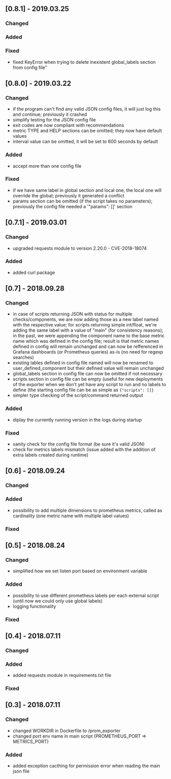 ## [0.8.1] - 2019.03.25
### Changed

### Added

### Fixed
- fixed KeyError when trying to delete inexistent global_labels section from config file"

## [0.8.0] - 2019.03.22
### Changed
- if the program can't find any valid JSON config files, it will just log this and continue; previously it crashed
- simplify testing for the JSON config file
- exit codes are now compliant with recommendations
- metric TYPE and HELP sections can be omitted; they now have default values
- interval value can be omitted, it will be set to 600 seconds by default

### Added
- accept more than one config file

### Fixed
- if we have same label in global section and local one, the local one will override the global; previously it generated a conflict
- params section can be omitted (if the script takes no parameters); previously the config file needed a '"params": []' section

## [0.7.1] - 2019.03.01
### Changed
- upgraded requests module to version 2.20.0 - CVE-2018-18074

### Added
- added curl package

## [0.7] - 2018.09.28
### Changed
- in case of scripts returning JSON with status for multiple checks/components, we are now adding those as a new label
named <component> with the respective value; for scripts returning simple int/float, we're adding the same label
with a value of "main" (for consistency reasons); in the past, we were appending the component name to the base metric
name which was defined in the config file; result is that metric names defined in config will remain unchanged and can
now be refferenced in Grafana dashboards (or Prometheus queries) as-is (no need for regexp searches)
- existing lables defined in config file named <component> will now be renamed to user_defined_component but their defined
value will remain unchanged
- global_labels section in config file can now be omitted if not necessary
- scripts section in config file can be empty (useful for new deployments of the exporter when we don't yet have any
script to run and no labels to define (the starting config file can be as simple as ```{"scripts": []}```
- simpler type checking of the script/command returned output

### Added
- diplay the currently running version in the logs during startup

### Fixed
- sanity check for the config file format (be sure it's valid JSON)
- check for metrics labels mismatch (issue added with the addition of extra labels created during runtime)

## [0.6] - 2018.09.24
### Changed

### Added
- possibility to add multiple dimensions to prometheus metrics, called as cardinality (one metric name with multiple label values)

### Fixed

## [0.5] - 2018.08.24
### Changed
- simplified how we set listen port based on environment variable

### Added
- possibility to use different prometheus labels per each external script (until now we could only use global labels)
- logging functionality

### Fixed

## [0.4] - 2018.07.11
### Changed

### Added
- added requests module in requirements.txt file

### Fixed

## [0.3] - 2018.07.11
### Changed
- changed WORKDIR in Dockerfile to /prom_exporter
- changed port env name in main script (PROMETHEUS_PORT => METRICS_PORT)

### Added
- added exception cacthing for permission error when reading the main json file

